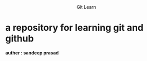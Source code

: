 <center>Git Learn</center>
<h1>a repository for learning git and github </h1>
<b>auther : sandeep prasad </b>